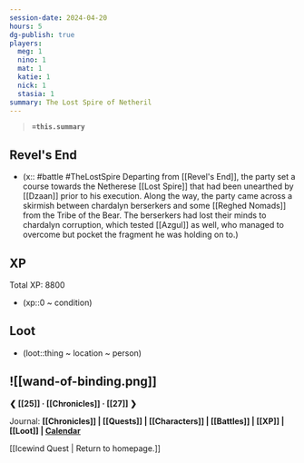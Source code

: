 ```yaml
---
session-date: 2024-04-20
hours: 5
dg-publish: true
players:
  meg: 1
  nino: 1
  mat: 1
  katie: 1
  nick: 1
  stasia: 1
summary: The Lost Spire of Netheril
---
```


> **`=this.summary`**
>

## Revel's End
- (x:: #battle #TheLostSpire Departing from [[Revel's End]], the party set a course towards the Netherese [[Lost Spire]] that had been unearthed by [[Dzaan]] prior to his execution. Along the way, the party came across a skirmish between chardalyn berserkers and some [[Reghed Nomads]] from the Tribe of the Bear. The berserkers had lost their minds to chardalyn corruption, which tested [[Azgul]] as well, who managed to overcome but pocket the fragment he was holding on to.)


## XP
Total XP: 8800
- (xp::0 ~ condition)

## Loot
- (loot::thing ~ location ~ person)

![[wand-of-binding.png]]
---
**❮ [[25]] · [[Chronicles]] ·  [[27]] ❯**

Journal: **[[Chronicles]] | [[Quests]] |  [[Characters]] | [[Battles]] | [[XP]] | [[Loot]] | [Calendar](https://app.fantasy-calendar.com/calendars/38f9e3f5098bac1f655a4fb4241f35eb)**

[[Icewind Quest | Return to homepage.]]